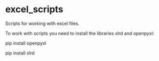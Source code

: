 # excel_scripts
Scripts for working with excel files.

To work with scripts you need to install the libraries xlrd and openpyxl:

pip install openpyxl

pip install xlrd
